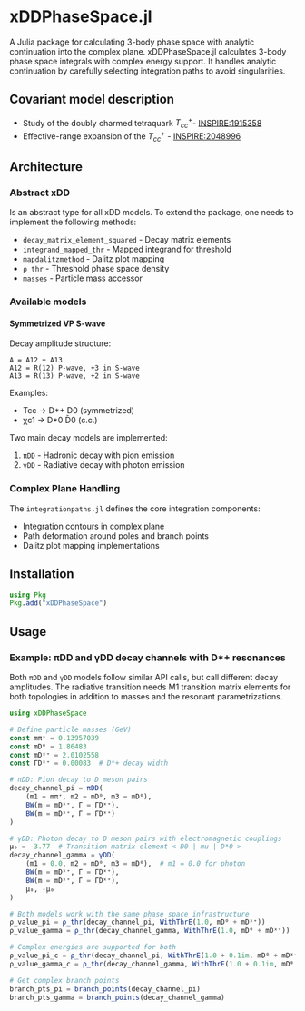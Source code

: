 # xDDPhaseSpace.jl

A Julia package for calculating 3-body phase space with analytic continuation into the complex plane. xDDPhaseSpace.jl calculates 3-body phase space integrals with complex energy support. It handles analytic continuation by carefully selecting integration paths to avoid singularities.

## Covariant model description

- Study of the doubly charmed tetraquark $T_{cc}^+$​ - [INSPIRE:1915358](https://inspirehep.net/literature/1915358)
- Effective-range expansion of the $T_{cc}^+$ - [INSPIRE:2048996](https://inspirehep.net/literature/2048996)

## Architecture

### Abstract xDD

Is an abstract type for all xDD models.
To extend the package, one needs to implement the following methods:
  - `decay_matrix_element_squared` - Decay matrix elements
  - `integrand_mapped_thr` - Mapped integrand for threshold
  - `mapdalitzmethod` - Dalitz plot mapping
  - `ρ_thr` - Threshold phase space density
  - `masses` - Particle mass accessor


### Available models

#### Symmetrized VP S-wave

Decay amplitude structure:
```
A = A12 + A13
A12 = R(12) P-wave, +3 in S-wave   
A13 = R(13) P-wave, +2 in S-wave   
```

Examples:
- Tcc → D*+ D0 (symmetrized)
- χc1 → D*0 D̄0 (c.c.)

Two main decay models are implemented:
1. `πDD` - Hadronic decay with pion emission
2. `γDD` - Radiative decay with photon emission  


### Complex Plane Handling

The `integrationpaths.jl` defines the core integration components:
- Integration contours in complex plane
- Path deformation around poles and branch points
- Dalitz plot mapping implementations

## Installation

```julia
using Pkg
Pkg.add("xDDPhaseSpace")
```

## Usage

### Example: πDD and γDD decay channels with D*+ resonances

Both `πDD` and `γDD` models follow similar API calls, but call different decay amplitudes.
The radiative transition needs M1 transition matrix elements for both topologies in addition to masses and the resonant parametrizations.

```julia
using xDDPhaseSpace

# Define particle masses (GeV)
const mπ⁺ = 0.13957039
const mD⁰ = 1.86483
const mDˣ⁺ = 2.0102558
const ΓDˣ⁺ = 0.00083  # D*+ decay width

# πDD: Pion decay to D meson pairs
decay_channel_pi = πDD(
    (m1 = mπ⁺, m2 = mD⁰, m3 = mD⁰), 
    BW(m = mDˣ⁺, Γ = ΓDˣ⁺), 
    BW(m = mDˣ⁺, Γ = ΓDˣ⁺)
)

# γDD: Photon decay to D meson pairs with electromagnetic couplings
μ₀ = -3.77  # Transition matrix element < D0 | mu | D*0 >
decay_channel_gamma = γDD(
    (m1 = 0.0, m2 = mD⁰, m3 = mD⁰),  # m1 = 0.0 for photon
    BW(m = mDˣ⁺, Γ = ΓDˣ⁺), 
    BW(m = mDˣ⁺, Γ = ΓDˣ⁺),
    μ₀, -μ₀
)

# Both models work with the same phase space infrastructure
ρ_value_pi = ρ_thr(decay_channel_pi, WithThrE(1.0, mD⁰ + mDˣ⁺))
ρ_value_gamma = ρ_thr(decay_channel_gamma, WithThrE(1.0, mD⁰ + mDˣ⁺))

# Complex energies are supported for both
ρ_value_pi_c = ρ_thr(decay_channel_pi, WithThrE(1.0 + 0.1im, mD⁰ + mDˣ⁺))
ρ_value_gamma_c = ρ_thr(decay_channel_gamma, WithThrE(1.0 + 0.1im, mD⁰ + mDˣ⁺))

# Get complex branch points
branch_pts_pi = branch_points(decay_channel_pi)
branch_pts_gamma = branch_points(decay_channel_gamma)
```

